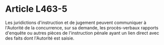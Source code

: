 # Article L463-5

<p>Les juridictions d'instruction et de jugement peuvent communiquer à l'Autorité de la concurrence, sur sa demande, les procès-verbaux rapports d'enquête ou autres pièces de l'instruction pénale ayant un lien direct avec des faits dont l'Autorité est saisie.</p>